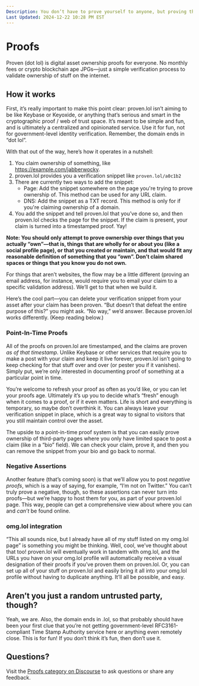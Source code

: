 ```yaml
---
Description: You don’t have to prove yourself to anyone, but proving that your stuff is yours is pretty sweet  
Last Updated: 2024-12-22 10:28 PM EST
---
```


# Proofs

Proven (dot lol) is digital asset ownership proofs for everyone. No monthly fees or crypto blockchain ape JPGs—just a simple verification process to validate ownership of stuff on the internet.

## How it works

First, it’s really important to make this point clear: proven.lol isn’t aiming to be like Keybase or Keyoxide, or anything that’s serious and smart in the cryptographic proof / web of trust space. It’s meant to be simple and fun, and is ultimately a centralized and opinionated service. Use it for fun, not for government-level identity verification. Remember, the domain ends in “dot lol”.

With that out of the way, here’s how it operates in a nutshell:

1. You claim ownership of something, like https://example.com/jabberwocky.
2. proven.lol provides you a verification snippet like `proven.lol/a0c1b2`
3. There are currently two ways to add the snippet:
   - Page: Add the snippet somewhere on the page you're trying to prove ownership of. This method can be used for any URL claim.
   - DNS: Add the snippet as a TXT record. This method is only for if you're claiming ownership of a domain.
5. You add the snippet and tell proven.lol that you’ve done so, and then proven.lol checks the page for the snippet. If the claim is present, your claim is turned into a timestamped proof. Yay!

**Note: You should only attempt to prove ownership over things that you actually “own”—that is, things that are wholly for or about you (like a social profile page), or that you created or maintain, and that would fit any reasonable definition of something that you “own”. Don’t claim shared spaces or things that you know you do not own.**

For things that aren’t websites, the flow may be a little different (proving an email address, for instance, would require you to email your claim to a specific validation address). We’ll get to that when we build it.

Here’s the cool part—you can delete your verification snippet from your asset after your claim has been proven. “But doesn’t that defeat the entire purpose of this?” you might ask. “No way,” we’d answer. Because proven.lol works differently. (Keep reading below.)

### Point-In-Time Proofs

All of the proofs on proven.lol are timestamped, and the claims are proven _as of that timestamp_. Unlike Keybase or other services that require you to make a post with your claim and keep it live forever, proven.lol isn’t going to keep checking for that stuff over and over (or pester you if it vanishes). Simply put, we’re only interested in documenting proof of something at a particular point in time.

You’re welcome to refresh your proof as often as you’d like, or you can let your proofs age. Ultimately it’s up you to decide what’s “fresh” enough when it comes to a proof, or if it even matters. Life is short and everything is temporary, so maybe don’t overthink it. You can always leave your verification snippet in place, which is a great way to signal to visitors that you still maintain control over the asset.

The upside to a point-in-time proof system is that you can easily prove ownership of third-party pages where you only have limited space to post a claim (like in a “bio” field). We can check your claim, prove it, and then you can remove the snippet from your bio and go back to normal.

### Negative Assertions

Another feature (that’s coming soon) is that we’ll allow you to post _negative proofs_, which is a way of saying, for example, “I’m not on Twitter.” You can’t truly prove a negative, though, so these assertions can never turn into proofs—but we’re happy to host them for you, as part of your proven.lol page. This way, people can get a comprehensive view about where you can and _can’t_ be found online.

### omg.lol integration

“This all sounds nice, but I already have all of my stuff listed on my omg.lol page” is something you might be thinking. Well, cool, we’ve thought about that too! proven.lol will eventually work in tandem with omg.lol, and the URLs you have on your omg.lol profile will automatically receive a visual designation of their proofs if you’ve proven them on proven.lol. Or, you can set up all of your stuff on proven.lol and easily bring it all into your omg.lol profile without having to duplicate anything. It’ll all be possible, and easy.

## Aren’t you just a random untrusted party, though?

Yeah, we are. Also, the domain ends in .lol, so that probably should have been your first clue that you’re not getting government-level RFC3161-compliant Time Stamp Authority service here or anything even remotely close. This is for fun! If you don’t think it’s fun, then don’t use it.

## Questions?

Visit the [Proofs category on Discourse](https://discourse.lol/c/proofs/18) to ask questions or share any feedback.
